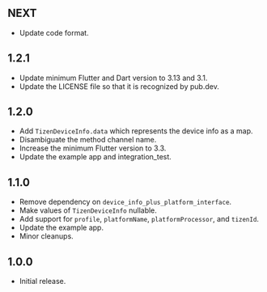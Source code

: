 ## NEXT

* Update code format.

## 1.2.1

* Update minimum Flutter and Dart version to 3.13 and 3.1.
* Update the LICENSE file so that it is recognized by pub.dev.

## 1.2.0

* Add `TizenDeviceInfo.data` which represents the device info as a map.
* Disambiguate the method channel name.
* Increase the minimum Flutter version to 3.3.
* Update the example app and integration_test.

## 1.1.0

* Remove dependency on `device_info_plus_platform_interface`.
* Make values of `TizenDeviceInfo` nullable.
* Add support for `profile`, `platformName`, `platformProcessor`, and `tizenId`.
* Update the example app.
* Minor cleanups.

## 1.0.0

* Initial release.
